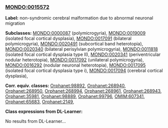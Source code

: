 
### [MONDO:0015572](http://purl.obolibrary.org/obo/MONDO_0015572)
**Label:** non-syndromic cerebral malformation due to abnormal neuronal migration

**Subclasses:** [MONDO:0000087](http://purl.obolibrary.org/obo/MONDO_0000087) (polymicrogyria), [MONDO:0019009](http://purl.obolibrary.org/obo/MONDO_0019009) (isolated focal cortical dysplasia), [MONDO:0017091](http://purl.obolibrary.org/obo/MONDO_0017091) (bilateral polymicrogyria), [MONDO:0020491](http://purl.obolibrary.org/obo/MONDO_0020491) (subcortical band heterotopia), [MONDO:0020340](http://purl.obolibrary.org/obo/MONDO_0020340) (bilateral perisylvian polymicrogyria), [MONDO:0011818](http://purl.obolibrary.org/obo/MONDO_0011818) (isolated focal cortical dysplasia type II), [MONDO:0020341](http://purl.obolibrary.org/obo/MONDO_0020341) (periventricular nodular heterotopia), [MONDO:0017092](http://purl.obolibrary.org/obo/MONDO_0017092) (unilateral polymicrogyria), [MONDO:0016292](http://purl.obolibrary.org/obo/MONDO_0016292) (nodular neuronal heterotopia), [MONDO:0017095](http://purl.obolibrary.org/obo/MONDO_0017095) (isolated focal cortical dysplasia type i), [MONDO:0017094](http://purl.obolibrary.org/obo/MONDO_0017094) (cerebral cortical dysplasia), 

**Corr. equiv. classes:** [Orphanet:98892](http://www.orpha.net/ORDO/Orphanet_98892), [Orphanet:268940](http://www.orpha.net/ORDO/Orphanet_268940), [Orphanet:268950](http://www.orpha.net/ORDO/Orphanet_268950), [Orphanet:268994](http://www.orpha.net/ORDO/Orphanet_268994), [Orphanet:268961](http://www.orpha.net/ORDO/Orphanet_268961), [Orphanet:268943](http://www.orpha.net/ORDO/Orphanet_268943), [Orphanet:35981](http://www.orpha.net/ORDO/Orphanet_35981), [Orphanet:98889](http://www.orpha.net/ORDO/Orphanet_98889), [Orphanet:99796](http://www.orpha.net/ORDO/Orphanet_99796), [OMIM:607341](http://purl.obolibrary.org/obo/OMIM_607341), [Orphanet:65683](http://www.orpha.net/ORDO/Orphanet_65683), [Orphanet:2149](http://www.orpha.net/ORDO/Orphanet_2149), 

**Class expressions from DL-Learner:**

No results from DL-Learner...



